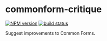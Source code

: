 commonform-critique
===================

[![NPM version](https://img.shields.io/npm/v/commonform-critique.svg)](https://www.npmjs.com/package/commonform-critique)
[![build status](https://img.shields.io/travis/commonform/commonform-critique.svg)](http://travis-ci.org/commonform/commonform-critique)

Suggest improvements to Common Forms.
